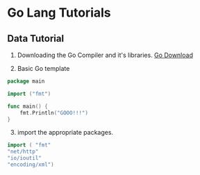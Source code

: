 # Go Lang Tutorials

## Data Tutorial 

1. Downloading the Go Compiler and it's libraries.
[Go Download](https://golang.org/dl/)

2. Basic Go template
```Go
package main

import ("fmt")

func main() {
    fmt.Println("GOOO!!!")
}
```
3. import the appropriate packages.

```Go
import ( "fmt"
"net/http"
"io/ioutil"
"encoding/xml")
```
